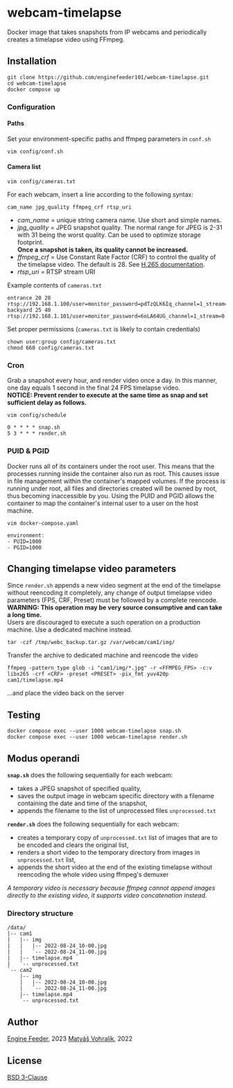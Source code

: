 # webcam-timelapse
Docker image that takes snapshots from IP webcams and periodically creates a timelapse video using FFmpeg.

## Installation

	git clone https://github.com/enginefeeder101/webcam-timelapse.git
	cd webcam-timelapse
	docker compose up

### Configuration
#### Paths
Set your environment-specific paths and ffmpeg parameters in `conf.sh`

	vim config/conf.sh

#### Camera list

	vim config/cameras.txt

For each webcam, insert a line according to the following syntax:

	cam_name jpg_quality ffmpeg_crf rtsp_uri

- *cam_name* = unique string camera name. Use short and simple names.
- *jpg_quality* = JPEG snapshot quality. The normal range for JPEG is 2-31 with 31 being the worst quality. Can be used to optimize storage footprint.  
  **Once a snapshot is taken, its quality cannot be increased.**
- *ffmpeg_crf* = Use Constant Rate Factor (CRF) to control the quality of the timelapse video. The default is 28. See [H.265 documentation](https://trac.ffmpeg.org/wiki/Encode/H.265).
- *rtsp_uri* = RTSP stream URI

Example contents of `cameras.txt`

	entrance 20 28 rtsp://192.168.1.100/user=monitor_password=pdTzQLK6Iq_channel=1_stream=0.sdp
	backyard 25 40 rtsp://192.168.1.101/user=monitor_password=6oLA64UG_channel=1_stream=0.sdp

Set proper permissions (`cameras.txt` is likely to contain credentials)

	chown user:group config/cameras.txt
	chmod 660 config/cameras.txt

### Cron
Grab a snapshot every hour, and render video once a day. In this manner, one day equals 1 second in the final 24 FPS timelapse video.  
**NOTICE: Prevent render to execute at the same time as snap and set sufficient delay as follows.**

	vim config/schedule
	
	0 * * * * snap.sh
	5 3 * * * render.sh

### PUID & PGID
Docker runs all of its containers under the root user. This means that the processes running inside the container also run as root.
This causes issue in file management within the container's mapped volumes. If the process is running under root, all files and directories created  will be owned by root, thus becoming inaccessible by you. Using the PUID and PGID allows the container to map the container's internal user to a user on the host machine.

	vim docker-compose.yaml

	environment:
	- PUID=1000
	- PGID=1000

## Changing timelapse video parameters
Since `render.sh` appends a new video segment at the end of the timelapse without reencoding it completely, any change of output timelapse video parameters (FPS, CRF, Preset) must be followed by a complete reencode.  
**WARNING: This operation may be very source consumptive and can take a long time.**  
Users are discouraged to execute a such operation on a production machine. Use a dedicated machine instead.

	tar -czf /tmp/webc_backup.tar.gz /var/webcam/cam1/img/

Transfer the archive to dedicated machine and reencode the video

	ffmpeg -pattern_type glob -i "cam1/img/*.jpg" -r <FFMPEG_FPS> -c:v libx265 -crf <CRF> -preset <PRESET> -pix_fmt yuv420p cam1/timelapse.mp4

...and place the video back on the server

## Testing

	docker compose exec --user 1000 webcam-timelapse snap.sh
	docker compose exec --user 1000 webcam-timelapse render.sh

## Modus operandi
**`snap.sh`** does the following sequentially for each webcam:
- takes a JPEG snapshot of specified quality,
- saves the output image in webcam specific directory with a filename containing the date and time of the snapshot,
- appends the filename to the list of unprocessed files `unprocessed.txt`

**`render.sh`** does the following sequentially for each webcam:
- creates a temporary copy of `unprocessed.txt` list of images that are to be encoded and clears the original list,
- renders a short video to the temporary directory from images in `unprocessed.txt` list,
- appends the short video at the end of the existing timelapse without reencoding the whole video using ffmpeg's demuxer

*A temporary video is necessary because ffmpeg cannot append images directly to the existing video, it supports video concatenation instead.*

### Directory structure
	/data/
	|-- cam1
	|   |-- img
	|   |   |-- 2022-08-24_10-00.jpg
	|   |   `-- 2022-08-24_11-00.jpg
	|   |-- timelapse.mp4
	|   `-- unprocessed.txt
	`-- cam2
	    |-- img
	    |   |-- 2022-08-24_10-00.jpg
	    |   `-- 2022-08-24_11-00.jpg
	    |-- timelapse.mp4
	    `-- unprocessed.txt

## Author
[Engine Feeder](https://github.com/enginefeeder101/webcam-timelapse), 2023
[Matyáš Vohralík](https://mv.cesium.cz), 2022

## License
[BSD 3-Clause](LICENSE)
